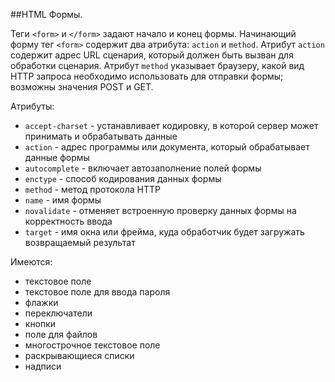 ##HTML Формы.

Теги `<form>` и `</form>` задают начало и конец формы. Начинающий форму тег `<form>` содержит два атрибута: `action` и `method`. Атрибут `action` содержит адрес URL сценария, который должен быть вызван для обработки сценария. Атрибут `method` указывает браузеру, какой вид HTTP запроса необходимо использовать для отправки формы; возможны значения POST и GET.

Атрибуты:

- `accept-charset` - устанавливает кодировку, в которой сервер может принимать и обрабатывать данные
- `action` - адрес программы или документа, который обрабатывает данные формы
- `autocomplete` - включает автозаполнение полей формы
- `enctype` - способ кодирования данных формы
- `method` - метод протокола HTTP
- `name` - имя формы
- `novalidate` - отменяет встроенную проверку данных формы на корректность ввода
- `target` - имя окна или фрейма, куда обработчик будет загружать возвращаемый результат

Имеются:

- текстовое поле
- текстовое поле для ввода пароля
- флажки
- переключатели
- кнопки
- поле для файлов
- многострочное текстовое поле
- раскрывающиеся списки
- надписи